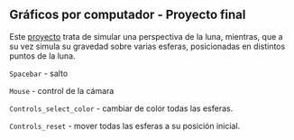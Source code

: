 ## Gráficos por computador - Proyecto final

Este [proyecto](https://dabarre.github.io/webgl/proyectoGPC.html) trata de simular una perspectiva de la luna, mientras, que a su vez simula su gravedad sobre varias esferas, posicionadas en distintos puntos de la luna.

`Spacebar` - salto

`Mouse` - control de la cámara

`Controls_select_color` - cambiar de color todas las esferas.

`Controls_reset` - mover todas las esferas a su posición inicial.